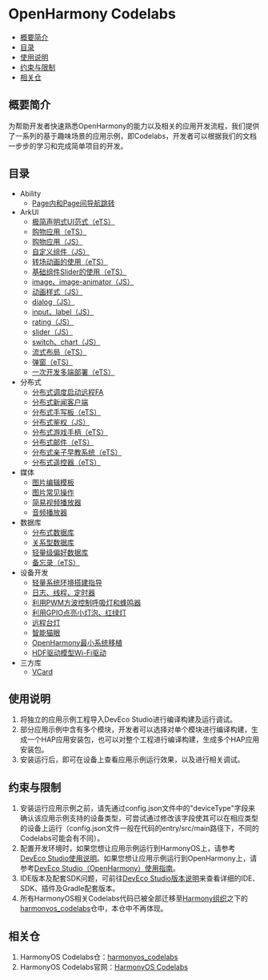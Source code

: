 # OpenHarmony Codelabs<a name="ZH-CN_TOPIC_0000001228194435"></a>

-   [概要简介](#section117915431558)
-   [目录](#sectionMenu)
-   [使用说明](#section1954919258619)
-   [约束与限制](#section682025019613)
-   [相关仓](#section01752910717)

## 概要简介<a name="section117915431558"></a>

为帮助开发者快速熟悉OpenHarmony的能力以及相关的应用开发流程，我们提供了一系列的基于趣味场景的应用示例，即Codelabs，开发者可以根据我们的文档一步步的学习和完成简单项目的开发。

## 目录<a name="sectionMenu"></a>
- Ability
  - [Page内和Page间导航跳转](https://gitee.com/openharmony/codelabs/tree/master/Ability/PageAbility)
- ArkUI
  - [极简声明式UI范式（eTS）](https://gitee.com/openharmony/codelabs/tree/master/ETSUI/SimpleGalleryEts)
  - [购物应用（eTS）](https://gitee.com/openharmony/codelabs/tree/master/ETSUI/ShoppingEts)
  - [购物应用（JS）](https://gitee.com/openharmony/codelabs/tree/master/JSUI/ShoppingOpenHarmony)
  - [自定义组件（JS）](https://gitee.com/openharmony/codelabs/tree/master/JSUI/JSCanvasComponet)
  - [转场动画的使用（eTS）](https://gitee.com/openharmony/codelabs/tree/master/ETSUI/TransitionAnimtaionEts)
  - [基础组件Slider的使用（eTS）](https://gitee.com/openharmony/codelabs/tree/master/ETSUI/SliderApplicationEts)
  - [image、image-animator（JS）](https://gitee.com/openharmony/codelabs/tree/master/JSUI/ClickableJsDemo)
  - [动画样式（JS）](https://gitee.com/openharmony/codelabs/tree/master/JSUI/AnimationDemo)
  - [dialog（JS）](https://gitee.com/openharmony/codelabs/tree/master/JSUI/DialogDemo)
  - [input、label（JS）](https://gitee.com/openharmony/codelabs/tree/master/JSUI/InputApplication)
  - [rating（JS）](https://gitee.com/openharmony/codelabs/tree/master/JSUI/RatingApplication)
  - [slider（JS）](https://gitee.com/openharmony/codelabs/tree/master/JSUI/SliderApplication)
  - [switch、chart（JS）](https://gitee.com/openharmony/codelabs/tree/master/JSUI/SwitchApplication)
  - [流式布局（eTS）](https://gitee.com/openharmony/codelabs/tree/master/ETSUI/FlowLayoutEts)
  - [弹窗（eTS）](https://gitee.com/openharmony/codelabs/tree/master/ETSUI/CustomDialogEts)
  - [一次开发多端部署（eTS）](https://gitee.com/openharmony/codelabs/tree/master/ETSUI/MultiDeploymentEts)
- 分布式
  - [分布式调度启动远程FA](https://gitee.com/openharmony/codelabs/tree/master/Distributed/RemoteStartFA)
  - [分布式新闻客户端](https://gitee.com/openharmony/codelabs/tree/master/Distributed/NewsDemo)
  - [分布式手写板（eTS）](https://gitee.com/openharmony/codelabs/tree/master/Distributed/DistributeDatabaseDrawEts)
  - [分布式鉴权（JS）](https://gitee.com/openharmony/codelabs/tree/master/Distributed/GameAuthOpenH)
  - [分布式游戏手柄（eTS）](https://gitee.com/openharmony/codelabs/tree/master/Distributed/HandleGameApplication)
  - [分布式邮件（eTS）](https://gitee.com/openharmony/codelabs/tree/master/Distributed/OHMailETS)
  - [分布式亲子早教系统（eTS）](https://gitee.com/openharmony/codelabs/tree/master/Distributed/OpenHarmonyPictureGame)
  - [分布式遥控器（eTS）](https://gitee.com/openharmony/codelabs/tree/master/Distributed/RemoteControllerETS)
- 媒体
  - [图片编辑模板](https://gitee.com/openharmony/codelabs/tree/master/Media/ImageEditorTemplate)
  - [图片常见操作](https://gitee.com/openharmony/codelabs/tree/master/Media/ImageJsDemo)
  - [简易视频播放器](https://gitee.com/openharmony/codelabs/tree/master/Media/VideoOpenHarmony)
  - [音频播放器](https://gitee.com/openharmony/codelabs/tree/master/Media/Audio_OH_ETS)
- 数据库
  - [分布式数据库](https://gitee.com/openharmony/codelabs/tree/master/Data/JsDistributedData)
  - [关系型数据库](https://gitee.com/openharmony/codelabs/tree/master/Data/JSRelationshipData)
  - [轻量级偏好数据库](https://gitee.com/openharmony/codelabs/tree/master/Data/Database)
  - [备忘录（eTS）](https://gitee.com/openharmony/codelabs/tree/master/Data/NotePad_OH_ETS)
- 设备开发
  - [轻量系统环境搭建指导](https://gitee.com/openharmony/codelabs/tree/master/Device/DeviceEnvironmentSetupGuide)
  - [日志、线程、定时器](https://gitee.com/openharmony/codelabs/tree/master/Device/%E6%97%A5%E5%BF%97%E3%80%81%E7%BA%BF%E7%A8%8B%E3%80%81%E5%AE%9A%E6%97%B6%E5%99%A8)
  - [利用PWM方波控制呼吸灯和蜂鸣器](https://gitee.com/openharmony/codelabs/tree/master/Device/%E5%88%A9%E7%94%A8PWM%E6%96%B9%E6%B3%A2%E6%8E%A7%E5%88%B6%E5%91%BC%E5%90%B8%E7%81%AF%E5%92%8C%E8%9C%82%E9%B8%A3%E5%99%A8)
  - [利用GPIO点亮小灯泡、红绿灯](https://gitee.com/openharmony/codelabs/tree/master/Device/%E5%88%A9%E7%94%A8GPIO%E7%82%B9%E4%BA%AE%E5%B0%8F%E7%81%AF%E6%B3%A1%E3%80%81%E7%BA%A2%E7%BB%BF%E7%81%AF)
  - [远程台灯](https://gitee.com/openharmony/codelabs/tree/master/Device/RemoteLamp)
  - [智能猫眼](https://gitee.com/openharmony/codelabs/tree/master/Device/smart_cat_eye)
  - [OpenHarmony最小系统移植](https://gitee.com/openharmony/codelabs/tree/master/Device/PortingOpenHarmony)
  - [HDF驱动模型Wi-Fi驱动](https://gitee.com/openharmony/codelabs/tree/master/Device/WifiDemo)
- 三方库
  - [VCard](https://gitee.com/openharmony/codelabs/tree/master/ThirdPartyComponents/VCardDemo)

## 使用说明<a name="section1954919258619"></a>

1.  将独立的应用示例工程导入DevEco Studio进行编译构建及运行调试。
2.  部分应用示例中含有多个模块，开发者可以选择对单个模块进行编译构建，生成一个HAP应用安装包，也可以对整个工程进行编译构建，生成多个HAP应用安装包。
3.  安装运行后，即可在设备上查看应用示例运行效果，以及进行相关调试。

## 约束与限制<a name="section682025019613"></a>

1.  安装运行应用示例之前，请先通过config.json文件中的"deviceType"字段来确认该应用示例支持的设备类型，可尝试通过修改该字段使其可以在相应类型的设备上运行（config.json文件一般在代码的entry/src/main路径下，不同的Codelabs可能会有不同）。
2.  配置开发环境时，如果您想让应用示例运行到HarmonyOS上，请参考[DevEco Studio使用说明](https://developer.harmonyos.com/cn/docs/documentation/doc-guides/tools_overview-0000001053582387)。如果您想让应用示例运行到OpenHarmony上，请参考[DevEco Studio（OpenHarmony）使用指南](https://gitee.com/openharmony/docs/blob/master/zh-cn/application-dev/quick-start/Readme-CN.md)。
3.  IDE版本及配套SDK问题，可前往[DevEco Studio版本说明](https://developer.harmonyos.com/cn/docs/documentation/doc-releases/release_notes-0000001057597449)来查看详细的IDE、SDK、插件及Gradle配套版本。
4.  所有HarmonyOS相关Codelabs代码已被全部迁移至[Harmony组织](https://gitee.com/harmonyos)之下的[harmonyos\_codelabs](https://gitee.com/harmonyos/harmonyos_codelabs)仓中，本仓中不再体现。

## 相关仓<a name="section01752910717"></a>

1.  HarmonyOS Codelabs仓：[harmonyos\_codelabs](https://gitee.com/harmonyos/harmonyos_codelabs)
2.  HarmonyOS Codelabs官网：[HarmonyOS Codelabs](https://developer.harmonyos.com/cn/documentation/codelabs/)

